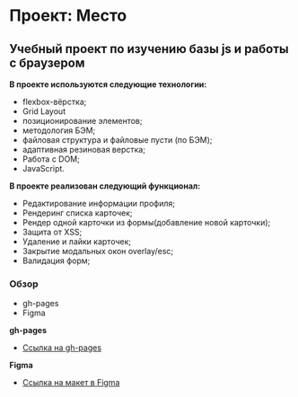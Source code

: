 # Проект: Место

## Учебный проект по изучению базы js и работы с браузером
**В проекте используются следующие технологии:**
* flexbox-вёрстка;
* Grid Layout
* позиционирование элементов;
* методология БЭМ;
* файловая структура и файловые пусти (по БЭМ);
* адаптивная резиновая верстка;
* Работа с DOM;
* JavaScript.

**В проекте реализован следующий функционал:**
* Редактирование информации профиля;
* Рендеринг списка карточек;
* Рендер одной карточки из формы(добавление новой карточки);
* Защита от XSS;
* Удаление и лайки карточек;
* Закрытие модальных окон overlay/esc;
* Валидация форм;

### Обзор

* gh-pages
* Figma

**gh-pages**

* [Ссылка на gh-pages](https://julyanazar.github.io/mesto/)

**Figma**

* [Ссылка на макет в Figma](https://www.figma.com/file/aOReDc44i998i3DLyCkz8l/JavaScript.-Sprint-6-(Copy)?node-id=0%3A1)